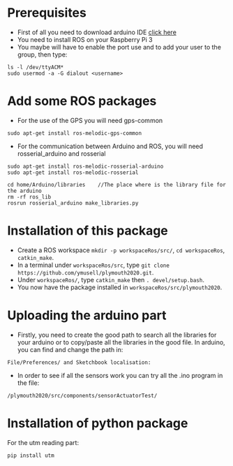 # Prerequisites 

  -  First of all you need to download arduino IDE [click here](https://www.arduino.cc/en/Main/Software "Download Arduino IDE")  
  -  You need to install ROS on your Raspberry Pi 3 
  -  You maybe will have to enable the port use and to add your user to the group, then type:  


    ls -l /dev/ttyACM*
    sudo usermod -a -G dialout <username>


# Add some ROS packages 
  -  For the use of the GPS you will need gps-common 

	sudo apt-get install ros-melodic-gps-common 

  -  For the communication between Arduino and ROS, you will need rosserial_arduino and rosserial


    sudo apt-get install ros-melodic-rosserial-arduino
    sudo apt-get install ros-melodic-rosserial

	cd home/Arduino/libraries    //The place where is the library file for the arduino
	rm -rf ros_lib
	rosrun rosserial_arduino make_libraries.py 


# Installation of this package  
  
  - Create a ROS workspace `mkdir -p workspaceRos/src/`, `cd workspaceRos`, `catkin_make`.
  - In a terminal under `workspaceRos/src`, type `git clone https://github.com/ymusell/plymouth2020.git`.
  - Under `workspaceRos/`, type `catkin_make` then `. devel/setup.bash`.
  - You now have the package installed in `workspaceRos/src/plymouth2020`. 


# Uploading the arduino part

  -  Firstly, you need to create the good path to search all the libraries for your arduino or to copy/paste all the libraries in the good file. In arduino, you can find and change the path in:

`File/Preferences/ and Sketchbook localisation:`

  -  In order to see if all the sensors work you can try all the .ino program in the file:

`/plymouth2020/src/components/sensorActuatorTest/`


# Installation of python package

For the utm reading part:

    pip install utm 
